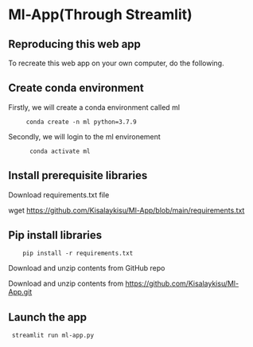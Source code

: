# Ml-App(Through Streamlit)


## Reproducing this web app
To recreate this web app on your own computer, do the following.

## Create conda environment

 Firstly, we will create a conda environment called ml
   
         conda create -n ml python=3.7.9
   
 Secondly, we will login to the ml environement

          conda activate ml
   
##  Install prerequisite libraries

Download requirements.txt file

wget  https://github.com/Kisalaykisu/Ml-App/blob/main/requirements.txt

##  Pip install libraries

        pip install -r requirements.txt


Download and unzip contents from GitHub repo

Download and unzip contents from https://github.com/Kisalaykisu/Ml-App.git

##  Launch the app

     streamlit run ml-app.py
